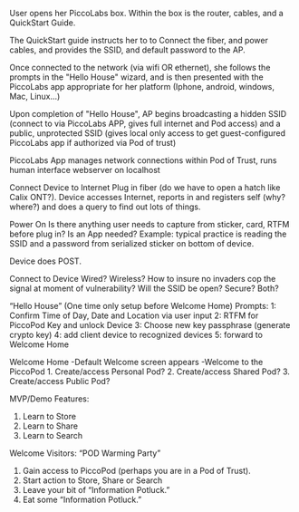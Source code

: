 User opens her PiccoLabs box. Within the box is the router, cables, and a QuickStart Guide.

The QuickStart guide instructs her to to Connect the fiber, and power cables, and provides the SSID, and default password to the AP.

Once connected to the network (via wifi OR ethernet), she follows the prompts in the "Hello House" wizard, and is then presented with the PiccoLabs app appropriate for her platform (Iphone, android, windows, Mac, Linux...)

Upon completion of "Hello House", AP begins broadcasting a hidden SSID (connect to via PiccoLabs APP, gives full internet and Pod access) and a public, unprotected SSID (gives local only access to get guest-configured PiccoLabs app if authorized via Pod of trust)

PiccoLabs App manages network connections within Pod of Trust, runs human interface webserver on localhost


Connect Device to Internet
Plug in fiber (do we have to open a hatch like Calix ONT?).
Device accesses Internet, reports in and registers self (why? where?) and does a query to find out lots of things.

Power On
Is there anything user needs to capture from sticker, card, RTFM before plug in? Is an App needed? Example: typical practice is reading the SSID and a password from serialized sticker on bottom of device.

Device does POST.

Connect to Device
Wired? Wireless? How to insure no invaders cop the signal at moment of vulnerability? Will the SSID be open? Secure? Both?


“Hello House”
(One time only setup before Welcome Home)
Prompts:
1: Confirm Time of Day, Date and Location via user input
2: RTFM for PiccoPod Key and unlock Device
3: Choose new key passphrase (generate crypto key)
4: add client device to recognized devices 
5: forward to Welcome Home

Welcome Home
-Default Welcome screen appears
-Welcome to the PiccoPod
	1. Create/access Personal Pod?
	2. Create/access Shared Pod?
	3. Create/access Public Pod?
		
MVP/Demo Features:
1. Learn to Store
2. Learn to Share
3. Learn to Search

Welcome Visitors:
“POD Warming Party”
1. Gain access to PiccoPod (perhaps you are in a Pod of Trust).
2. Start action to Store, Share or Search
3. Leave your bit of “Information Potluck.”
4. Eat some “Information Potluck.”
